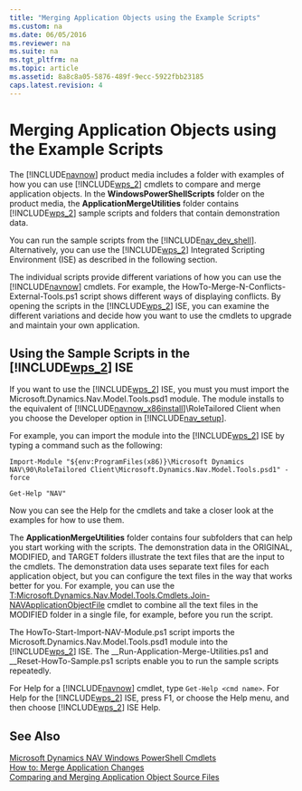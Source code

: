 ```yaml
---
title: "Merging Application Objects using the Example Scripts"
ms.custom: na
ms.date: 06/05/2016
ms.reviewer: na
ms.suite: na
ms.tgt_pltfrm: na
ms.topic: article
ms.assetid: 8a8c8a05-5876-489f-9ecc-5922fbb23185
caps.latest.revision: 4
---
```

# Merging Application Objects using the Example Scripts
The [!INCLUDE[navnow](../dynamics-nav/includes/navnow_md.md)] product media includes a folder with examples of how you can use [!INCLUDE[wps_2](../dynamics-nav/includes/wps_2_md.md)] cmdlets to compare and merge application objects. In the **WindowsPowerShellScripts** folder on the product media, the **ApplicationMergeUtilities** folder contains [!INCLUDE[wps_2](../dynamics-nav/includes/wps_2_md.md)] sample scripts and folders that contain demonstration data.  
  
 You can run the sample scripts from the [!INCLUDE[nav_dev_shell](../dynamics-nav/includes/nav_dev_shell_md.md)]. Alternatively, you can use the [!INCLUDE[wps_2](../dynamics-nav/includes/wps_2_md.md)] Integrated Scripting Environment \(ISE\) as described in the following section.  
  
 The individual scripts provide different variations of how you can use the [!INCLUDE[navnow](../dynamics-nav/includes/navnow_md.md)] cmdlets. For example, the HowTo\-Merge\-N\-Conflicts\-External\-Tools.ps1 script shows different ways of displaying conflicts. By opening the scripts in the [!INCLUDE[wps_2](../dynamics-nav/includes/wps_2_md.md)] ISE, you can examine the different variations and decide how you want to use the cmdlets to upgrade and maintain your own application.  
  
## Using the Sample Scripts in the [!INCLUDE[wps_2](../dynamics-nav/includes/wps_2_md.md)] ISE  
 If you want to use the [!INCLUDE[wps_2](../dynamics-nav/includes/wps_2_md.md)] ISE, you must you must import the Microsoft.Dynamics.Nav.Model.Tools.psd1 module. The module installs to the equivalent of [!INCLUDE[navnow_x86install](../dynamics-nav/includes/navnow_x86install_md.md)]\\RoleTailored Client when you choose the Developer option in [!INCLUDE[nav_setup](../dynamics-nav/includes/nav_setup_md.md)].  
  
 For example, you can import the module into the [!INCLUDE[wps_2](../dynamics-nav/includes/wps_2_md.md)] ISE by typing a command such as the following:  
  
```  
Import-Module "${env:ProgramFiles(x86)}\Microsoft Dynamics NAV\90\RoleTailored Client\Microsoft.Dynamics.Nav.Model.Tools.psd1" -force  
  
Get-Help "NAV"  
```  
  
 Now you can see the Help for the cmdlets and take a closer look at the examples for how to use them.  
  
 The **ApplicationMergeUtilities** folder contains four subfolders that can help you start working with the scripts. The demonstration data in the ORIGINAL, MODIFIED, and TARGET folders illustrate the text files that are the input to the cmdlets. The demonstration data uses separate text files for each application object, but you can configure the text files in the way that works better for you. For example, you can use the [T:Microsoft.Dynamics.Nav.Model.Tools.Cmdlets.Join\-NAVApplicationObjectFile](assetId:///T:Microsoft.Dynamics.Nav.Model.Tools.Cmdlets.Join-NAVApplicationObjectFile) cmdlet to combine all the text files in the MODIFIED folder in a single file, for example, before you run the script.  
  
 The HowTo\-Start\-Import\-NAV\-Module.ps1 script imports the Microsoft.Dynamics.Nav.Model.Tools.psd1 module into the [!INCLUDE[wps_2](../dynamics-nav/includes/wps_2_md.md)] ISE. The \_\_Run\-Application\-Merge\-Utilities.ps1 and \_\_Reset\-HowTo\-Sample.ps1 scripts enable you to run the sample scripts repeatedly.  
  
 For Help for a [!INCLUDE[navnow](../dynamics-nav/includes/navnow_md.md)] cmdlet, type `Get-Help <cmd name>`. For Help for the [!INCLUDE[wps_2](../dynamics-nav/includes/wps_2_md.md)] ISE, press F1, or choose the Help menu, and then choose [!INCLUDE[wps_2](../dynamics-nav/includes/wps_2_md.md)] ISE Help.  
  
## See Also  
 [Microsoft Dynamics NAV Windows PowerShell Cmdlets](../dynamics-nav/Microsoft-Dynamics-NAV-Windows-PowerShell-Cmdlets.md)   
 [How to: Merge Application Changes](../Topic/How%20to:%20Merge%20Application%20Changes.md)   
 [Comparing and Merging Application Object Source Files](../dynamics-nav/Comparing-and-Merging-Application-Object-Source-Files.md)